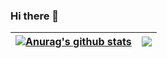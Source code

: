 ### Hi there 👋

| <a href="https://github.com/manuemartin-developer/github-readme-stats"><img align="center" src="https://github-readme-stats.vercel.app/api?username=manuemartin-developer&show_icons=true&include_all_commits=true&theme=buefy&hide_border=true" alt="Anurag's github stats" /></a> | <a href="https://github.com/manuemartin-developer/github-readme-stats"><img align="center" src="https://github-readme-stats.vercel.app/api/top-langs/?username=manuemartin-developer&layout=compact&theme=buefy&hide_border=true" /></a> |
| ----------------------------------------------------------------------------------------------------------------------------------------------------------------------------------------------------------------------------------------------------------------------------------- | ---------------------------------------------------------------------------------------------------------------------------------------------------------------------------------------------------------------------------------------- |

<!--
**manuelmartin-developer/manuelmartin-developer** is a ✨ _special_ ✨ repository because its `README.md` (this file) appears on your GitHub profile.

Here are some ideas to get you started:

- 🔭 I’m currently working on ...
- 🌱 I’m currently learning ...
- 👯 I’m looking to collaborate on ...
- 🤔 I’m looking for help with ...
- 💬 Ask me about ...
- 📫 How to reach me: ...
- 😄 Pronouns: ...
- ⚡ Fun fact: ...
-->
